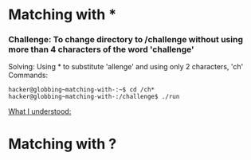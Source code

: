 # Matching with *
### Challenge: To change directory to /challenge without using more than 4 characters of the word 'challenge'
Solving: Using * to substitute 'allenge' and using only 2 characters, 'ch'
Commands:
```
hacker@globbing~matching-with-:~$ cd /ch*
hacker@globbing~matching-with-:/challenge$ ./run
```
<ins>What I understood:</ins> 

# Matching with ?
